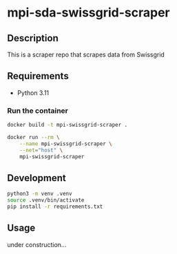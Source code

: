 # mpi-sda-swissgrid-scraper

## Description

This is a scraper repo that scrapes data from Swissgrid

## Requirements

- Python 3.11

### Run the container

```bash
docker build -t mpi-swissgrid-scraper .
```

```bash
docker run --rm \
    --name mpi-swissgrid-scraper \
    --net="host" \
    mpi-swissgrid-scraper
```

## Development

```bash
python3 -m venv .venv
source .venv/bin/activate
pip install -r requirements.txt
```

## Usage

under construction...


